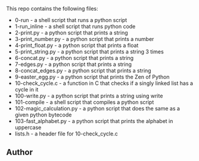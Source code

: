 This repo contains the following files:
* 0-run - a shell script that runs a python script
* 1-run_inline - a shell script that runs python code
* 2-print.py - a python script that prints a string
* 3-print_number.py - a python script that prints a number
* 4-print_float.py - a python script that prints a float
* 5-print_string.py - a python script that prints a string 3 times
* 6-concat.py - a python script that prints a string
* 7-edges.py - a python script that prints a string
* 8-concat_edges.py - a python script that prints a string
* 9-easter_egg.py - a python script that prints the Zen of Python
* 10-check_cycle.c - a function in C that checks if a singly linked list has a cycle in it
* 100-write.py - a python script that prints a string using write
* 101-compile - a shell script that compiles a python script
* 102-magic_calculation.py - a python script that does the same as a given python bytecode
* 103-fast_alphabet.py - a python script that prints the alphabet in uppercase
* lists.h - a header file for 10-check_cycle.c

## Author

